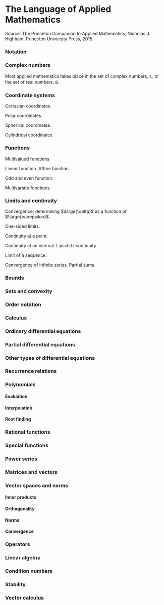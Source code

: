 # The Language of Applied Mathematics

Source: The Princeton Companion to Applied Mathematics, Nicholas J. Highham, Princeton University Press, 2015.

### Notation

### Complex numbers

Most applied mathematics takes place in the set of complex numbers, $\mathbb{C}$, or the set of real numbers, $\mathbb{R}$.

### Coordinate systems

Cartesian coordinates.

Polar coordinates.

Spherical coordinates.

Cylindrical coordinates.

### Functions

Multivalued functions.

Linear function. Affine function.

Odd and even function.

Multivariate functions.

### Limits and continuity

Convergence: determining $\large{\delta}$ as a function of $\large{\varepsilon}$.

One-sided limits.

Continuity at a point.

Continuity at an interval. Lipschitz continuity.

Limit of a sequence.

Convergence of infinite series. Partial sums.

### Bounds

### Sets and convexity

### Order notation

### Calculus

### Ordinary differential equations

### Partial differential equations

### Other types of differential equations

### Recurrence relations

### Polynomials

#### Evaluation

#### Interpolation

#### Root finding

### Rational functions

### Special functions

### Power series

### Matrices and vectors

### Vector spaces and norms

#### Inner products

#### Orthogonality

#### Norms

#### Convergence

### Operators

### Linear algebra

### Condition numbers

### Stability

### Vector calculus